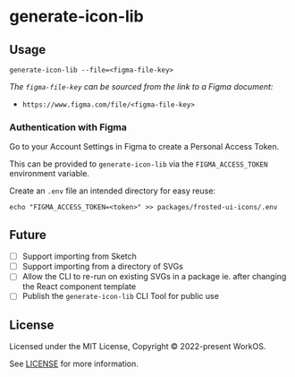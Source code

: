 # generate-icon-lib

## Usage

```shell
generate-icon-lib --file=<figma-file-key>
```

_The `figma-file-key` can be sourced from the link to a Figma document:_

- `https://www.figma.com/file/<figma-file-key>`

### Authentication with Figma

Go to your Account Settings in Figma to create a Personal Access Token.

This can be provided to `generate-icon-lib` via the `FIGMA_ACCESS_TOKEN` environment variable.

Create an `.env` file an intended directory for easy reuse:

```shell
echo "FIGMA_ACCESS_TOKEN=<token>" >> packages/frosted-ui-icons/.env
```

## Future

- [ ] Support importing from Sketch
- [ ] Support importing from a directory of SVGs
- [ ] Allow the CLI to re-run on existing SVGs in a package ie. after changing the React component template
- [ ] Publish the `generate-icon-lib` CLI Tool for public use

## License

Licensed under the MIT License, Copyright © 2022-present WorkOS.

See [LICENSE](./LICENSE.md) for more information.
